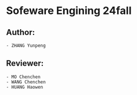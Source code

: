 # Sofeware Engining 24fall

## Author: 
    
    - ZHANG Yunpeng

## Reviewer: 

    - MO Chenchen
    - WANG Chenchen
    - HUANG Haowen
    

